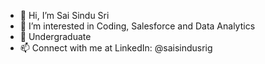 - 👋 Hi, I’m Sai Sindu Sri
- 👀 I’m interested in Coding, Salesforce and Data Analytics
- 🌱 Undergraduate
- 📫 Connect with me at LinkedIn: @saisindusrig

<!---
saisindusrig/saisindusrig is a ✨ special ✨ repository because its `README.md` (this file) appears on your GitHub profile.
You can click the Preview link to take a look at your changes.
--->

